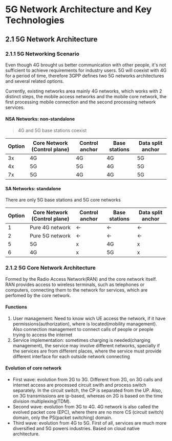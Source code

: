 # 5G Network Architecture and Key Technologies 
## 2.1 5G Network Architecture
### 2.1.1 5G Networking Scenario
Even though 4G brought us better communication with other people, it's not sufficient 
to achieve requirements for industry users. 5G will coexist with 4G for a period of time, therefore 
3GPP defines two 5G networks architectures and several related options.

Currently, existing networks area mainly 4G networks, which works 
with 2 distinct steps, the mobile access networks and the 
mobile core network, the first processing mobile connection
and the second processing network services. 

#### NSA Networks: non-standalone 
> 4G and 5G base stations coexist 

|Option| Core Network (Control plane)|Control anchor|Base stations|Data split anchor|
|---|---|---|----|---|
|3x|4G|4G|4G|5G||
|4x|5G|5G|4G|5G||
|7x|5G|4G|4G|5G||


#### SA Networks: standalone
There are only 5G base stations and 5G core networks

|Option| Core Network (Control plane)|Control anchor|Base stations|Data split anchor|
|---|---|---|---|---|
|1|Pure 4G network| <- | <- | <- |
|2|Pure 5G network| <- | <- | <- |
|5|5G|x|4G|x|
|6|4G|x|5G|x|


### 2.1.2 5G Core Network Architecture
Formed by the Radio Access Network(RAN) and the core network itself.
RAN provides access to wireless terminals, such as telephones or computers, connecting them to the network for services, which are perfomed by the core network. 
#### Functions 
1. User management: Need to know wich UE access the network, if it have permissions(authorization), where is located(mobility management). Also connection management to connect calls of people or people trying to access the internet 
2. Service implementation: sometimes charging is needed(charging management), the service may involve different networks, specially if the services are from different places, where the service must provide different interface for each outside network connecting
#### Evolution of core network 
- First wave: evolution from 2G to 3G. Different from 2G, on
3G calls and internet access are processed circuit swith and process switch separately. In the circuit switch, the CP is separated from the UP. Also, on 3G transmissions are ip-based, whereas on 2G is based on the time division multiplexing(TDM).
- Second wave: evolution from 3G to 4G. 4G network is also called the evolved packet core (EPC), where there
are no more CS (circuit switch) domain, only the PS(packet switching) domain.
- Third wave: evolution from 4G to 5G. First of all, services are much more diversified and 5G powers industries. Based on cloud native architecture.